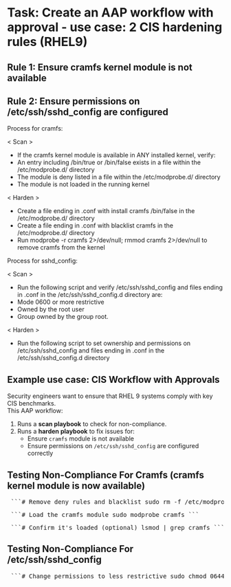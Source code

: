 
# Task: Create an AAP workflow with approval - use case: 2 CIS hardening rules (RHEL9)

## Rule 1: Ensure cramfs kernel module is not available

## Rule 2: Ensure permissions on /etc/ssh/sshd_config are configured


Process for cramfs:

< Scan >
- If the cramfs kernel module is available in ANY installed kernel, verify:
- An entry including /bin/true or /bin/false exists in a file within the /etc/modprobe.d/ directory
- The module is deny listed in a file within the /etc/modprobe.d/ directory
- The module is not loaded in the running kernel

< Harden >
- Create a file ending in .conf with install cramfs /bin/false in the /etc/modprobe.d/ directory
- Create a file ending in .conf with blacklist cramfs in the /etc/modprobe.d/ directory
- Run modprobe -r cramfs 2>/dev/null; rmmod cramfs 2>/dev/null to remove cramfs from the kernel


Process for sshd_config:

< Scan >
- Run the following script and verify /etc/ssh/sshd_config and files ending in .conf in the /etc/ssh/sshd_config.d directory are:
- Mode 0600 or more restrictive
- Owned by the root user
- Group owned by the group root.

< Harden >
- Run the following script to set ownership and permissions on /etc/ssh/sshd_config and files ending in .conf in the /etc/ssh/sshd_config.d directory
  

## Example use case: CIS Workflow with Approvals
Security engineers want to ensure that RHEL 9 systems comply with key CIS benchmarks.  
This AAP workflow:


1. Runs a **scan playbook** to check for non-compliance.
2. Runs a **harden playbook** to fix issues for:
   - Ensure `cramfs` module is not available
   - Ensure permissions on `/etc/ssh/sshd_config` are configured correctly

## Testing Non-Compliance For Cramfs (cramfs kernel module is now available)
<pre> ```# Remove deny rules and blacklist sudo rm -f /etc/modprobe.d/cramfs_install.conf sudo rm -f /etc/modprobe.d/cramfs_blacklist.conf ``` </pre> <pre> ```# Load the cramfs module sudo modprobe cramfs ``` </pre> <pre> ```# Confirm it's loaded (optional) lsmod | grep cramfs ``` </pre>

## Testing Non-Compliance For /etc/ssh/sshd_config
<pre> ```# Change permissions to less restrictive sudo chmod 0644 /etc/ssh/sshd_config ``` </pre>


